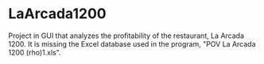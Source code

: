 # LaArcada1200
Project in GUI that analyzes the profitability of the restaurant, La Arcada 1200. It is missing the Excel database used in the program, "POV La Arcada 1200 (rho)1.xls".

